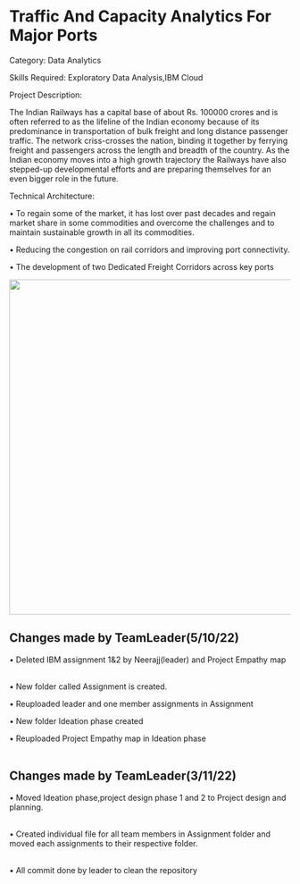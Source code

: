 <h1>Traffic And Capacity Analytics For Major Ports</h1>
Category: Data Analytics

Skills Required:
Exploratory Data Analysis,IBM Cloud

Project Description:

The Indian Railways has a capital base of about Rs. 100000 crores and is often referred to as the lifeline of the Indian economy because of its predominance in transportation of bulk freight and long distance passenger traffic. The network criss-crosses the nation, binding it together by ferrying freight and passengers across the length and breadth of the country. As the Indian economy moves into a high growth trajectory the Railways have also stepped-up developmental efforts and are preparing themselves for an even bigger role in the future.
 
 
Technical Architecture:
 
• To regain some of the market, it has lost over past decades and regain market share in some commodities and overcome the challenges and to maintain sustainable growth   in all its commodities.

• Reducing the congestion on rail corridors and improving port connectivity.

• The development of two Dedicated Freight Corridors across key ports

<img src="https://user-images.githubusercontent.com/113196727/200384296-20727dd7-0435-4383-8dc0-af710767569e.png" width=600><br>
<h2>Changes made by TeamLeader(5/10/22)</h2>
• Deleted IBM assignment 1&2 by Neerajj(leader) and Project Empathy map<br> <br>

• New folder called Assignment is created.<br>

• Reuploaded leader and one member assignments in Assignment<br>

• New folder Ideation phase created<br>

• Reuploaded Project Empathy map in Ideation phase<br>
<br>
<h2>Changes made by TeamLeader(3/11/22)</h2>

• Moved Ideation phase,project design phase 1 and 2 to Project design and planning.<br> <br>

• Created individual file for all team members in Assignment folder and moved each assignments to their respective folder. <br> <br>

• All commit done by leader to clean the repository
